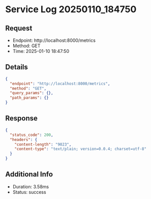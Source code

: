 # Service Log 20250110_184750

## Request
- Endpoint: http://localhost:8000/metrics
- Method: GET
- Time: 2025-01-10 18:47:50

## Details
```json
{
  "endpoint": "http://localhost:8000/metrics",
  "method": "GET",
  "query_params": {},
  "path_params": {}
}
```

## Response
```json
{
  "status_code": 200,
  "headers": {
    "content-length": "9023",
    "content-type": "text/plain; version=0.0.4; charset=utf-8"
  }
}
```

## Additional Info
- Duration: 3.58ms
- Status: success
